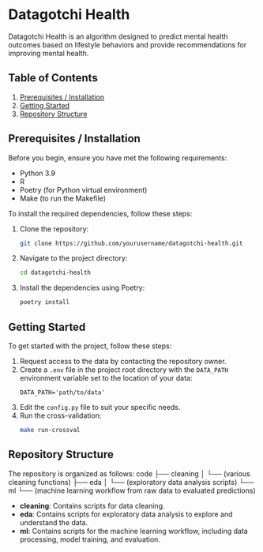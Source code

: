 # Datagotchi Health

Datagotchi Health is an algorithm designed to predict mental health outcomes based on lifestyle behaviors and provide recommendations for improving mental health.

## Table of Contents
1. [Prerequisites / Installation](#prerequisites--installation)
2. [Getting Started](#getting-started)
3. [Repository Structure](#repository-structure)

## Prerequisites / Installation

Before you begin, ensure you have met the following requirements:
- Python 3.9
- R
- Poetry (for Python virtual environment)
- Make (to run the Makefile)

To install the required dependencies, follow these steps:

1. Clone the repository:
    ```sh
    git clone https://github.com/yourusername/datagotchi-health.git
    ```
2. Navigate to the project directory:
    ```sh
    cd datagotchi-health
    ```
3. Install the dependencies using Poetry:
    ```sh
    poetry install
    ```

## Getting Started

To get started with the project, follow these steps:

1. Request access to the data by contacting the repository owner.
2. Create a `.env` file in the project root directory with the `DATA_PATH` environment variable set to the location of your data:
    ```env
    DATA_PATH='path/to/data'
    ```
3. Edit the `config.py` file to suit your specific needs.
4. Run the cross-validation:
    ```sh
    make run-crossval
    ```

## Repository Structure

The repository is organized as follows:
code
├── cleaning
│ └── (various cleaning functions)
├── eda
│ └── (exploratory data analysis scripts)
└── ml
└── (machine learning workflow from raw data to evaluated predictions)

- **cleaning**: Contains scripts for data cleaning.
- **eda**: Contains scripts for exploratory data analysis to explore and understand the data.
- **ml**: Contains scripts for the machine learning workflow, including data processing, model training, and evaluation.
